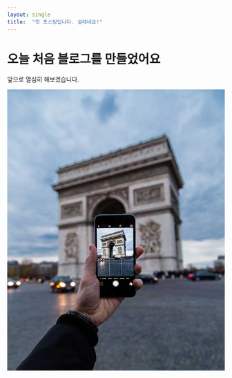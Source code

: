 ```yaml
---
layout: single
title:  "첫 포스팅입니다. 설레네요!"
---
```


# 오늘 처음 블로그를 만들었어요
앞으로 열심히 해보겠습니다.





![06-full](../images/2021-09-13-TIL/06-full.jpg)
